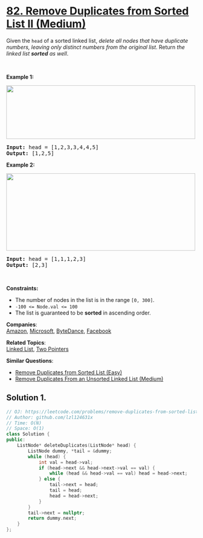 # [82. Remove Duplicates from Sorted List II (Medium)](https://leetcode.com/problems/remove-duplicates-from-sorted-list-ii/)

<p>Given the <code>head</code> of a sorted linked list, <em>delete all nodes that have duplicate numbers, leaving only distinct numbers from the original list</em>. Return <em>the linked list <strong>sorted</strong> as well</em>.</p>

<p>&nbsp;</p>
<p><strong>Example 1:</strong></p>
<img alt="" src="https://assets.leetcode.com/uploads/2021/01/04/linkedlist1.jpg" style="width: 500px; height: 142px;">
<pre><strong>Input:</strong> head = [1,2,3,3,4,4,5]
<strong>Output:</strong> [1,2,5]
</pre>

<p><strong>Example 2:</strong></p>
<img alt="" src="https://assets.leetcode.com/uploads/2021/01/04/linkedlist2.jpg" style="width: 500px; height: 205px;">
<pre><strong>Input:</strong> head = [1,1,1,2,3]
<strong>Output:</strong> [2,3]
</pre>

<p>&nbsp;</p>
<p><strong>Constraints:</strong></p>

<ul>
	<li>The number of nodes in the list is in the range <code>[0, 300]</code>.</li>
	<li><code>-100 &lt;= Node.val &lt;= 100</code></li>
	<li>The list is guaranteed to be <strong>sorted</strong> in ascending order.</li>
</ul>


**Companies**:  
[Amazon](https://leetcode.com/company/amazon), [Microsoft](https://leetcode.com/company/microsoft), [ByteDance](https://leetcode.com/company/bytedance), [Facebook](https://leetcode.com/company/facebook)

**Related Topics**:  
[Linked List](https://leetcode.com/tag/linked-list/), [Two Pointers](https://leetcode.com/tag/two-pointers/)

**Similar Questions**:
* [Remove Duplicates from Sorted List (Easy)](https://leetcode.com/problems/remove-duplicates-from-sorted-list/)
* [Remove Duplicates From an Unsorted Linked List (Medium)](https://leetcode.com/problems/remove-duplicates-from-an-unsorted-linked-list/)

## Solution 1.

```cpp
// OJ: https://leetcode.com/problems/remove-duplicates-from-sorted-list-ii/
// Author: github.com/lzl124631x
// Time: O(N)
// Space: O(1)
class Solution {
public:
    ListNode* deleteDuplicates(ListNode* head) {
        ListNode dummy, *tail = &dummy;
        while (head) {
            int val = head->val;
            if (head->next && head->next->val == val) {
                while (head && head->val == val) head = head->next;
            } else {
                tail->next = head;
                tail = head;
                head = head->next;
            }
        }
        tail->next = nullptr;
        return dummy.next;
    }
};
```